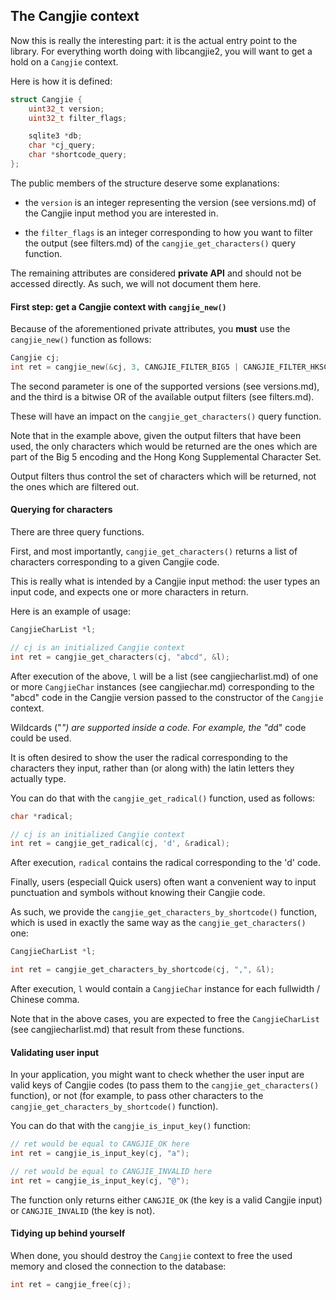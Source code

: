 ## The Cangjie context

Now this is really the interesting part: it is the actual entry point to the
library. For everything worth doing with libcangjie2, you will want to get a
hold on a `Cangjie` context.

Here is how it is defined:

```c
struct Cangjie {
    uint32_t version;
    uint32_t filter_flags;

    sqlite3 *db;
    char *cj_query;
    char *shortcode_query;
};
```

The public members of the structure deserve some explanations:

* the `version` is an integer representing the version (see versions.md) of the
  Cangjie input method you are interested in.

* the `filter_flags` is an integer corresponding to how you want to
  filter the output (see filters.md) of the `cangjie_get_characters()` query
  function.

The remaining attributes are considered **private API** and should not be
accessed directly. As such, we will not document them here.

#### First step: get a Cangjie context with `cangjie_new()`

Because of the aforementioned private attributes, you **must** use the
`cangjie_new()` function as follows:

```c
Cangjie cj;
int ret = cangjie_new(&cj, 3, CANGJIE_FILTER_BIG5 | CANGJIE_FILTER_HKSCS);
```

The second parameter is one of the supported versions (see versions.md), and
the third is a bitwise OR of the available output filters (see filters.md).

These will have an impact on the `cangjie_get_characters()` query function.

Note that in the example above, given the output filters that have been used,
the only characters which would be returned are the ones which are part of the
Big 5 encoding and the Hong Kong Supplemental Character Set.

Output filters thus control the set of characters which will be returned, not
the ones which are filtered out.

#### Querying for characters

There are three query functions.

First, and most importantly, `cangjie_get_characters()` returns a list of
characters corresponding to a given Cangjie code.

This is really what is intended by a Cangjie input method: the user types an
input code, and expects one or more characters in return.

Here is an example of usage:

```c
CangjieCharList *l;

// cj is an initialized Cangjie context
int ret = cangjie_get_characters(cj, "abcd", &l);
```

After execution of the above, `l` will be a list (see cangjiecharlist.md) of
one or more `CangjieChar` instances (see cangjiechar.md) corresponding to the
"abcd" code in the Cangjie version passed to the constructor of the `Cangjie`
context.

Wildcards ("*") are supported inside a code. For example, the "d*d" code could
be used.

It is often desired to show the user the radical corresponding to the
characters they input, rather than (or along with) the latin letters they
actually type.

You can do that with the `cangjie_get_radical()` function, used as follows:

```c
char *radical;

// cj is an initialized Cangjie context
int ret = cangjie_get_radical(cj, 'd', &radical);
```

After execution, `radical` contains the radical corresponding to the 'd' code.

Finally, users (especiall Quick users) often want a convenient way to input
punctuation and symbols without knowing their Cangjie code.

As such, we provide the `cangjie_get_characters_by_shortcode()` function,
which is used in exactly the same way as the `cangjie_get_characters()` one:

```c
CangjieCharList *l;

int ret = cangjie_get_characters_by_shortcode(cj, ",", &l);
```

After execution, `l` would contain a `CangjieChar` instance for each
fullwidth / Chinese comma.

Note that in the above cases, you are expected to
free the `CangjieCharList` (see cangjiecharlist.md) that result from these
functions.

#### Validating user input

In your application, you might want to check whether the user input are valid
keys of Cangjie codes (to pass them to the `cangjie_get_characters()`
function), or not (for example, to pass other characters to the
`cangjie_get_characters_by_shortcode()` function).

You can do that with the `cangjie_is_input_key()` function:

```c
// ret would be equal to CANGJIE_OK here
int ret = cangjie_is_input_key(cj, "a");

// ret would be equal to CANGJIE_INVALID here
int ret = cangjie_is_input_key(cj, "@");
```

The function only returns either `CANGJIE_OK` (the key is a valid Cangjie
input) or `CANGJIE_INVALID` (the key is not).

#### Tidying up behind yourself

When done, you should destroy the `Cangjie` context to free the used memory
and closed the connection to the database:

```c
int ret = cangjie_free(cj);
```
